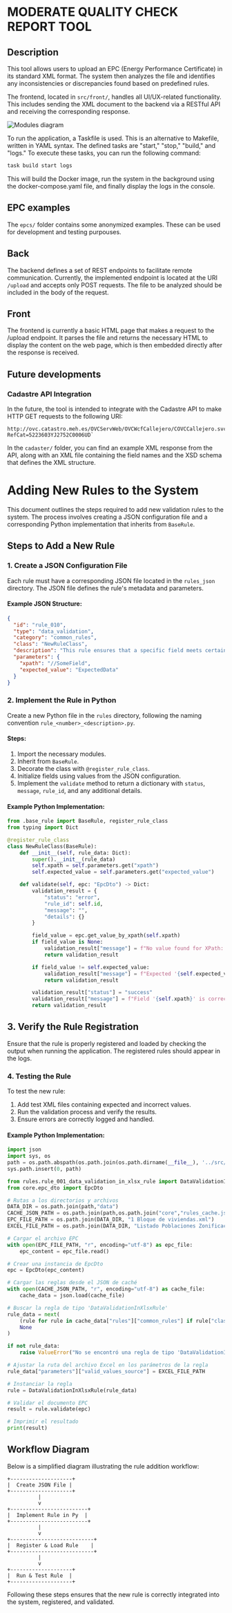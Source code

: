 # MODERATE QUALITY CHECK REPORT TOOL

## Description

This tool allows users to upload an EPC (Energy Performance Certificate) in its standard XML format. The system then analyzes the file and identifies any inconsistencies or discrepancies found based on predefined rules.

The frontend, located in `src/front/`, handles all UI/UX-related functionality. This includes sending the XML document to the backend via a RESTful API and receiving the corresponding response.

![Modules diagram](img/modules-diagram.png)

To run the application, a Taskfile is used. This is an alternative to Makefile, written in YAML syntax. The defined tasks are "start," "stop," "build," and "logs." To execute these tasks, you can run the following command:

```sh
task build start logs
```

This will build the Docker image, run the system in the background using the docker-compose.yaml file, and finally display the logs in the console.

## EPC examples

The `epcs/` folder contains some anonymized examples. These can be used for development and testing purpouses.

## Back

The backend defines a set of REST endpoints to facilitate remote communication.
Currently, the implemented endpoint is located at the URI `/upload` and accepts only POST requests. The file to be analyzed should be included in the body of the request.

## Front

The frontend is currently a basic HTML page that makes a request to the /upload endpoint. It parses the file and returns the necessary HTML to display the content on the web page, which is then embedded directly after the response is received.

## Future developments

### Cadastre API Integration

In the future, the tool is intended to integrate with the Cadastre API to make HTTP GET requests to the following URI:

```
http://ovc.catastro.meh.es/OVCServWeb/OVCWcfCallejero/COVCCallejero.svc/json/Consulta_DNPRC?RefCat=5223603YJ2752C0006UD`
```

In the `cadaster/` folder, you can find an example XML response from the API, along with an XML file containing the field names and the XSD schema that defines the XML structure.


# Adding New Rules to the System

This document outlines the steps required to add new validation rules to the system. The process involves creating a JSON configuration file and a corresponding Python implementation that inherits from `BaseRule`.

## Steps to Add a New Rule

### 1. Create a JSON Configuration File
Each rule must have a corresponding JSON file located in the `rules_json` directory. The JSON file defines the rule's metadata and parameters.

#### Example JSON Structure:
```json
{
  "id": "rule_010",
  "type": "data_validation",
  "category": "common_rules",
  "class": "NewRuleClass",
  "description": "This rule ensures that a specific field meets certain conditions.",
  "parameters": {
    "xpath": "//SomeField",
    "expected_value": "ExpectedData"
  }
}
```

### 2. Implement the Rule in Python
Create a new Python file in the `rules` directory, following the naming convention `rule_<number>_<description>.py`.

#### Steps:
1. Import the necessary modules.
2. Inherit from `BaseRule`.
3. Decorate the class with `@register_rule_class`.
4. Initialize fields using values from the JSON configuration.
5. Implement the `validate` method to return a dictionary with `status`, `message`, `rule_id`, and any additional details.

#### Example Python Implementation:
```python
from .base_rule import BaseRule, register_rule_class
from typing import Dict

@register_rule_class
class NewRuleClass(BaseRule):
    def __init__(self, rule_data: Dict):
        super().__init__(rule_data)
        self.xpath = self.parameters.get("xpath")
        self.expected_value = self.parameters.get("expected_value")

    def validate(self, epc: "EpcDto") -> Dict:
        validation_result = {
            "status": "error",
            "rule_id": self.id,
            "message": "",
            "details": {}
        }

        field_value = epc.get_value_by_xpath(self.xpath)
        if field_value is None:
            validation_result["message"] = f"No value found for XPath: {self.xpath}"
            return validation_result

        if field_value != self.expected_value:
            validation_result["message"] = f"Expected '{self.expected_value}' but found '{field_value}'"
            return validation_result

        validation_result["status"] = "success"
        validation_result["message"] = f"Field '{self.xpath}' is correctly set to '{self.expected_value}'"
        return validation_result
```

## 3. Verify the Rule Registration
Ensure that the rule is properly registered and loaded by checking the output when running the application. The registered rules should appear in the logs.

### 4. Testing the Rule
To test the new rule:
1. Add test XML files containing expected and incorrect values.
2. Run the validation process and verify the results.
3. Ensure errors are correctly logged and handled.

#### Example Python Implementation:
```python
import json
import sys, os
path = os.path.abspath(os.path.join(os.path.dirname(__file__), '../src/back'))
sys.path.insert(0, path)

from rules.rule_001_data_validation_in_xlsx_rule import DataValidationInXlsxRule
from core.epc_dto import EpcDto

# Rutas a los directorios y archivos
DATA_DIR = os.path.join(path,"data")
CACHE_JSON_PATH = os.path.join(path,os.path.join("core","rules_cache.json"))
EPC_FILE_PATH = os.path.join(DATA_DIR, "1 Bloque de viviendas.xml")
EXCEL_FILE_PATH = os.path.join(DATA_DIR, "Listado Poblaciones Zonificación Climática Comunidad Valenciana.xlsx")

# Cargar el archivo EPC
with open(EPC_FILE_PATH, "r", encoding="utf-8") as epc_file:
    epc_content = epc_file.read()

# Crear una instancia de EpcDto
epc = EpcDto(epc_content)

# Cargar las reglas desde el JSON de caché
with open(CACHE_JSON_PATH, "r", encoding="utf-8") as cache_file:
    cache_data = json.load(cache_file)

# Buscar la regla de tipo 'DataValidationInXlsxRule'
rule_data = next(
    (rule for rule in cache_data["rules"]["common_rules"] if rule["class"] == "DataValidationInXlsxRule"),
    None
)

if not rule_data:
    raise ValueError("No se encontró una regla de tipo 'DataValidationInXlsxRule' en el JSON de caché.")

# Ajustar la ruta del archivo Excel en los parámetros de la regla
rule_data["parameters"]["valid_values_source"] = EXCEL_FILE_PATH

# Instanciar la regla
rule = DataValidationInXlsxRule(rule_data)

# Validar el documento EPC
result = rule.validate(epc)

# Imprimir el resultado
print(result)
```

## Workflow Diagram
Below is a simplified diagram illustrating the rule addition workflow:

```plaintext
+--------------------+
|  Create JSON File |
+--------------------+
          |
          v
+-------------------------+
|  Implement Rule in Py  |
+-------------------------+
          |
          v
+---------------------------+
|  Register & Load Rule    |
+---------------------------+
          |
          v
+--------------------+
|  Run & Test Rule  |
+--------------------+
```

Following these steps ensures that the new rule is correctly integrated into the system, registered, and validated.


